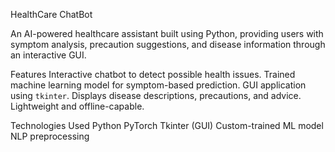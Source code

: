 HealthCare ChatBot

An AI-powered healthcare assistant built using Python, providing users with symptom analysis, precaution suggestions, and disease information through an interactive GUI.

Features
Interactive chatbot to detect possible health issues.
Trained machine learning model for symptom-based prediction.
GUI application using `tkinter`.
Displays disease descriptions, precautions, and advice.
Lightweight and offline-capable.

Technologies Used
Python
PyTorch
Tkinter (GUI)
Custom-trained ML model
NLP preprocessing
